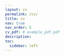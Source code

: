 ```yaml
---
layout: cv
permalink: /cv/
title: cv
nav: true
nav_order: 5
cv_pdf: # example_pdf.pdf
description: 
toc:
  sidebar: left
---
```

